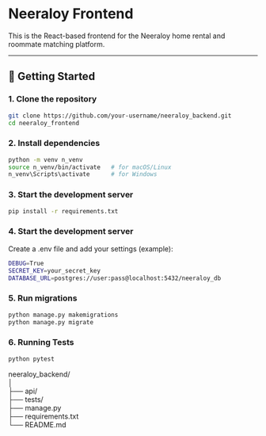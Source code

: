 
# Neeraloy Frontend

This is the React-based frontend for the Neeraloy home rental and roommate matching platform.

---

## 🚀 Getting Started

### 1. Clone the repository

```bash
git clone https://github.com/your-username/neeraloy_backend.git
cd neeraloy_frontend
```

### 2. Install dependencies

```bash
python -m venv n_venv
source n_venv/bin/activate   # for macOS/Linux
n_venv\Scripts\activate      # for Windows
```

### 3. Start the development server

```bash
pip install -r requirements.txt
```

### 4. Start the development server

Create a .env file and add your settings (example):
```bash
DEBUG=True
SECRET_KEY=your_secret_key
DATABASE_URL=postgres://user:pass@localhost:5432/neeraloy_db
```

### 5. Run migrations

```bash
python manage.py makemigrations
python manage.py migrate
```

### 6. Running Tests

```bash
python pytest
```

neeraloy_backend/ <br>
│                 <br> 
├── api/ <br>
├── tests/  
├── manage.py     <br>
├── requirements.txt <br>
└── README.md        <br>